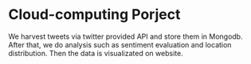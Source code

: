 # Cloud-computing Porject

We harvest tweets via twitter provided API and store them in Mongodb.
After that, we do analysis such as sentiment evaluation and location distribution.
Then the data is visualizated on website.
